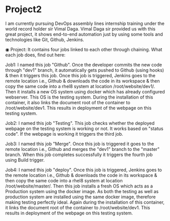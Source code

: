 # Project2

I am currently pursuing DevOps assembly lines internship training under the world record holder sir Vimal Daga. Vimal Daga sir provided us with this great project, it shows end-to-end automation just by using some tools and technologies like Git, Github, Jenkins.


◉ Project: It contains four jobs linked to each other through chaining. What each job does, find out here:

Job1: I named this job "Github". Once the developer commits the new code through "dev1" branch, it automatically gets pushed to Github (using hooks) & then it triggers this job. Once this job is triggered, Jenkins goes to the remote location i.e., Github & downloads the code in its workspace & then copy the same code into a rhel8 system at location /root/website/dev1/. Then it installs a new OS system using docker which has already configured webserver. This OS is the testing system. During the installation of this container, it also links the document root of the container to /root/website/dev1. This results in deployment of the webpage on this testing system.

Job2: I named this job "Testing". This job checks whether the deployed webpage on the testing system is working or not. It works based on "status code". If the webpage is working it triggers the third job.

Job3: I named this job "Merge". Once this job is triggered it goes to the remote location i.e., Github and merges the "dev1" branch to the "master" branch. When this job completes successfully it triggers the fourth job using Build trigger.

Job4: I named this job "deploy". Once this job is triggered, Jenkins goes to the remote location i.e., Github & downloads the code in its workspace & then copy the same code into a rhel8 system at location /root/website/master/. Then this job installs a fresh OS which acts as a Production system using the docker image. As both the testing as well as production system are installed using the same docker image, therefore making testing perfectly ideal. Again during the installation of this container, it links the document root of the container to /root/website/dev1. This results in deployment of the webpage on this testing system.
